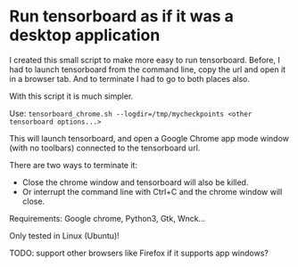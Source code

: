 # Run tensorboard as if it was a desktop application

I created this small script to make more easy to run tensorboard. Before, I had to launch tensorboard 
from the command line, copy the url and open it in a browser tab. And to terminate I had to go to
both places also.

With this script it is much simpler.

Use:
`tensorboard_chrome.sh --logdir=/tmp/mycheckpoints <other tensorboard options...>`

This will launch tensorboard, and open a Google Chrome app mode window (with no toolbars) connected to the tensorboard url.

There are two ways to terminate it: 
- Close the chrome window and tensorboard will also be killed.
- Or interrupt the command line with Ctrl+C and the chrome window will close.

Requirements:
Google chrome, Python3, Gtk, Wnck...

Only tested in Linux (Ubuntu)!

TODO: support other browsers like Firefox if it supports app windows?
